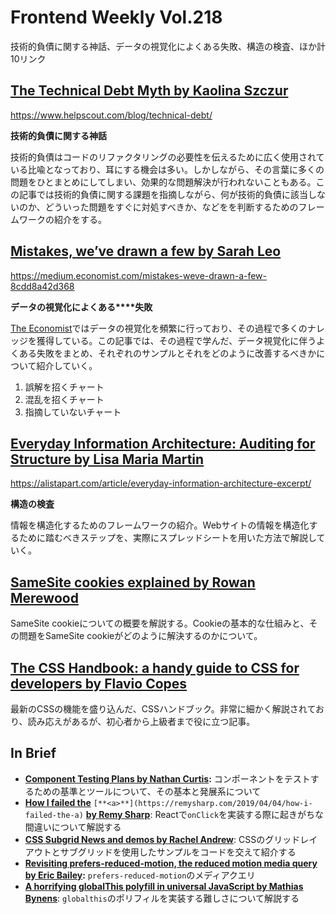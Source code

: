 # Frontend Weekly Vol.218
技術的負債に関する神話、データの視覚化によくある失敗、構造の検査、ほか計10リンク

## [The Technical Debt Myth by Kaolina Szczur](https://www.helpscout.com/blog/technical-debt/)

https://www.helpscout.com/blog/technical-debt/

**技術的負債に関する神話**

技術的負債はコードのリファクタリングの必要性を伝えるために広く使用されている比喩となっており、耳にする機会は多い。しかしながら、その言葉に多くの問題をひとまとめにしてしまい、効果的な問題解決が行われないこともある。この記事では技術的負債に関する課題を指摘しながら、何が技術的負債に該当しないのか、どういった問題をすぐに対処すべきか、などをを判断するためのフレームワークの紹介をする。


## [Mistakes, we’ve drawn a few by Sarah Leo](https://medium.economist.com/mistakes-weve-drawn-a-few-8cdd8a42d368)
https://medium.economist.com/mistakes-weve-drawn-a-few-8cdd8a42d368


**データの視覚化によくある****失敗**

[The Economist](https://www.economist.com/)ではデータの視覚化を頻繁に行っており、その過程で多くのナレッジを獲得している。この記事では、その過程で学んだ、データ視覚化に伴うよくある失敗をまとめ、それぞれのサンプルとそれをどのように改善するべきかについて紹介していく。


1. 誤解を招くチャート
2. 混乱を招くチャート
3. 指摘していないチャート


## [Everyday Information Architecture: Auditing for Structure by Lisa Maria Martin](https://alistapart.com/article/everyday-information-architecture-excerpt/)
https://alistapart.com/article/everyday-information-architecture-excerpt/


**構造の検査**

情報を構造化するためのフレームワークの紹介。Webサイトの情報を構造化するために踏むべきステップを、実際にスプレッドシートを用いた方法で解説していく。


## [SameSite cookies explained by Rowan Merewood](https://web.dev/samesite-cookies-explained/)

SameSite cookieについての概要を解説する。Cookieの基本的な仕組みと、その問題をSameSite cookieがどのように解決するのかについて。


## [The CSS Handbook: a handy guide to CSS for developers by Flavio Copes](https://medium.freecodecamp.org/the-css-handbook-a-handy-guide-to-css-for-developers-b56695917d11)

最新のCSSの機能を盛り込んだ、CSSハンドブック。非常に細かく解説されており、読み応えがあるが、初心者から上級者まで役に立つ記事。


## In Brief
- [**Component Testing Plans by Nathan Curtis**](https://medium.com/@nathanacurtis/component-testing-plans-face830d7e44)**:** コンポーネントをテストするための基準とツールについて、その基本と発展系について
- [**How I failed the**](https://remysharp.com/2019/04/04/how-i-failed-the-a) `[**<a>**](https://remysharp.com/2019/04/04/how-i-failed-the-a)` [**by Remy Sharp**](https://remysharp.com/2019/04/04/how-i-failed-the-a): Reactで`onClick`を実装する際に起きがちな間違いについて解説する
- [**CSS Subgrid News and demos by Rachel Andrew**](https://rachelandrew.co.uk/archives/2019/04/16/css-subgrid-news-and-demos/): CSSのグリッドレイアウトとサブグリッドを使用したサンプルをコードを交えて紹介する
- [**Revisiting prefers-reduced-motion, the reduced motion media query by Eric Bailey**](https://css-tricks.com/revisiting-prefers-reduced-motion-the-reduced-motion-media-query/)**:** `prefers-reduced-motion`のメディアクエリ
- [**A horrifying globalThis polyfill in universal JavaScript by Mathias Bynens**](https://mathiasbynens.be/notes/globalthis): `globalthis`のポリフィルを実装する難しさについて解説する

